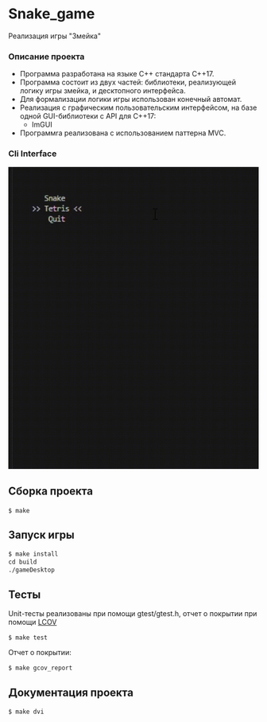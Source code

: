 # Snake_game

Реализация игры "Змейка"

### Описание проекта

- Программа разработана на языке C++ стандарта C++17.
- Программа состоит из двух частей: библиотеки, реализующей логику игры змейка, и десктопного интерфейса.
- Для формализации логики игры использован конечный автомат.
- Реализация с графическим пользовательским интерфейсом, на базе одной GUI-библиотеки с API для C++17:
     - ImGUI
- Программrа реализована с использованием паттерна MVC.

### Cli Interface

![cli_gif](doc/cli_gif.gif)

## Сборка проекта

```
$ make
```

## Запуск игры

```
$ make install
cd build
./gameDesktop
```

## Тесты

Unit-тесты реализованы при помощи gtest/gtest.h, отчет о покрытии при помощи [LCOV](https://github.com/linux-test-project/lcov)

```
$ make test
```

Отчет о покрытии:

```
$ make gcov_report
```

## Документация проекта

```
$ make dvi
```
